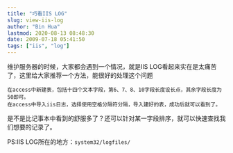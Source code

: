 ```yaml
---
title: "巧看IIS LOG"
slug: view-iis-log
author: "Bin Hua"
lastmod: 2020-08-13 08:48:30
date: 2009-07-18 05:41:50
tags: ["iis", "log"]
---
```


维护服务器的时候，大家都会遇到一个情况，就是IIS LOG看起来实在是太痛苦了，这里给大家推荐一个方法，能很好的处理这个问题

```
在access中新建表，包括十四个文本字段，第6、7、8、10字段长度设长点，其余字段长度为50即可。
在access中导入iis日志，选择使用空格分隔符分隔，导入建好的表，成功后就可以看到了。
```

是不是比记事本中看到的舒服多了？还可以针对某一字段排序，就可以快速查找我们想要的记录了。

PS:IIS LOG所在的地方：`system32/logfiles/`
